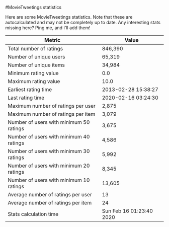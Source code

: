 #MovieTweetings statistics

Here are some MovieTweetings statistics. Note that these are autocalculated and may not be completely up to date. Any interesting stats missing here? Ping me, and I'll add them!

Metric | Value
--- | ---
Total number of ratings                 | 846,390
Number of unique users                  | 65,319
Number of unique items                  | 34,984
Minimum rating value                    | 0.0
Maximum rating value                    | 10.0
Earliest rating time                    | 2013-02-28 15:38:27
Last rating time                        | 2020-02-16 03:24:30
Maximum number of ratings per user      | 2,875
Maximum number of ratings per item      | 3,079
Number of users with minimum 50 ratings | 3,675
Number of users with minimum 40 ratings | 4,586
Number of users with minimum 30 ratings | 5,992
Number of users with minimum 20 ratings | 8,345
Number of users with minimum 10 ratings | 13,605
Average number of ratings per user      | 13
Average number of ratings per item      | 24
Stats calculation time                  | Sun Feb 16 01:23:40 2020


